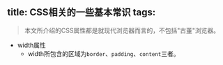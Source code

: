 title: CSS相关的一些基本常识
tags:
---
> 本文所介绍的CSS属性都是就现代浏览器而言的，不包括"古董"浏览器。
* width属性
  - width所包含的区域为`border`、`padding`、`content`三者。
